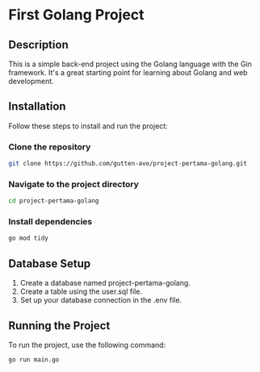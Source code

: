 # First Golang Project

## Description

This is a simple back-end project using the Golang language with the Gin framework. It's a great starting point for learning about Golang and web development.

## Installation

Follow these steps to install and run the project:

### Clone the repository
```bash
git clone https://github.com/gutten-avo/project-pertama-golang.git
```

### Navigate to the project directory
```bash
cd project-pertama-golang
```

### Install dependencies
```bash
go mod tidy
```

## Database Setup
1. Create a database named project-pertama-golang.
2. Create a table using the user.sql file.
3. Set up your database connection in the .env file.

## Running the Project
To run the project, use the following command:
```bash
go run main.go
```
